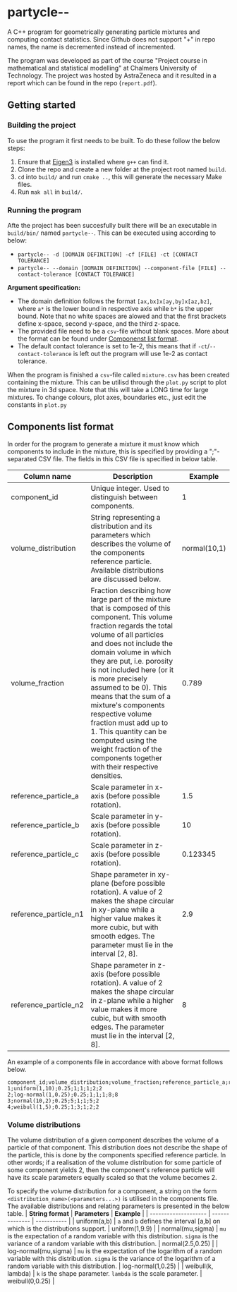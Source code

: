 # partycle--
A C++ program for geometrically generating particle mixtures and computing contact statistics. Since Github does not support "+" in repo names, the name is decremented instead of incremented.

The program was developed as part of the course "Project course in mathematical and statistical modelling" at Chalmers University of Technology. The project was hosted by AstraZeneca and it resulted in a report which can be found in the repo (`report.pdf`).

## Getting started
### Building the project
To use the program it first needs to be built. To do these follow the below steps:
1. Ensure that [Eigen3](https://eigen.tuxfamily.org/index.php?title=Main_Page) is installed where `g++` can find it.
2. Clone the repo and create a new folder at the project root named `build`.
3. `cd` into `build/` and run `cmake ..`, this will generate the necessary Make files.
4. Run `mak all` in `build/`.

### Running the program
Afte the project has been succesfully built there will be an executable in `build/bin/` named `partycle--`. This can be executed using according to below:
- `partycle-- -d [DOMAIN DEFINITION] -cf [FILE] -ct [CONTACT TOLERANCE]`
- `partycle-- --domain [DOMAIN DEFINITION] --component-file [FILE] --contact-tolerance [CONTACT TOLERANCE]`

**Argument specification:**
- The domain definition follows the format `[ax,bx]x[ay,by]x[az,bz]`, where `a*` is the lower bound in respective axis while `b*` is the upper bound. Note that no white spaces are alowed and that the first brackets define x-space, second y-space, and the third z-space.
- The provided file need to be a `csv`-file without blank spaces. More about the format can be found under [Componenst list format](#Components-list-format).
- The default contact tolerance is set to 1e-2, this means that if `-ct`/`--contact-tolerance` is left out the program will use 1e-2 as contact tolerance.

When the program is finished a `csv`-file called `mixture.csv` has been created containing the mixture. This can be utilisd through the `plot.py` script to plot the mixture in 3d space. Note that this will take a LONG time for large mixtures. To change colours, plot axes, boundaries etc., just edit the constants in `plot.py` 
  

## Components list format
In order for the program to generate a mixture it must know which components to include in the mixture, this is specified by providing a ";"-separated CSV file. The fields in this CSV file is specified in below table.

| **Column name**       | **Description** | **Example**        |
| --------------------- | --------------- | ------------------ |
| component_id          | Unique integer. Used to distinguish between components.         | 1        |
| volume_distribution   | String representing a distribution and its parameters which describes the volume of the components reference particle. Available distributions are discussed below.	| normal(10,1) |
| volume_fraction       | Fraction describing how large part of the mixture that is composed of this component. This volume fraction regards the total volume of all particles and does not include the domain volume in which they are put, i.e. porosity is not included here (or it is more precisely assumed to be 0). This means that the sum of a mixture's components respective volume fraction must add up to 1. This quantity can be computed using the weight fraction of the components together with their respective densities. | 0.789	             |
| reference_particle_a  | Scale parameter in x-axis (before possible rotation).   	  | 1.5      |
| reference_particle_b  | Scale parameter in y-axis (before possible rotation).		  | 10       |
| reference_particle_c  | Scale parameter in z-axis (before possible rotation).		  | 0.123345 |
| reference_particle_n1 | Shape parameter in xy-plane (before possible rotation). A value of 2 makes the shape circular in xy-plane while a higher value makes it more cubic, but with smooth edges. The parameter must lie in the interval [2, 8].| 2.9      |
| reference_particle_n2 | Shape parameter in z-axis (before possible rotation). A value of 2 makes the shape circular in z-plane while a higher value makes it more cubic, but with smooth edges. The parameter must lie in the interval [2, 8].      | 8        |

An example of a components file in accordance with above format follows below.
```
component_id;volume_distribution;volume_fraction;reference_particle_a;reference_particle_b;reference_particle_c;reference_particle_n1;reference_particle_n2
1;uniform(1,10);0.25;1;1;1;2;2
2;log-normal(1,0.25);0.25;1;1;1;8;8
3;normal(10,2);0.25;5;1;1;5;2
4;weibull(1,5);0.25;1;3;1;2;2
```

### Volume distributions
The volume distribution of a given component describes the volume of a particle of that component. This distribution does not describe the shape of the particle, this is done by the components specified reference particle. In other words; if a realisation of the volume distribution for some particle of some component yields 2, then the component's reference particle will have its scale parameters equally scaled so that the volume becomes 2.  

To specify the volume distribution for a component, a string on the form `<distribution_name>(<parameters...>)` is utilised in the components file. The available distributions and relating parameters is presented in the below table.
| **String format**    | **Parameters** | **Example** |
| -------------------- | -------------- | ----------- |
| uniform(a,b)         | `a` and `b` defines the interval [a,b] on which is the distributions support. | uniform(1,9.9) |
| normal(mu,sigma)     | `mu` is the expectation of a random variable with this distribution. `sigma` is the variance of a random variable with this distribution. | normal(2.5,0.25) |
| log-normal(mu,sigma) | `mu` is the expectation of the logarithm of a random variable with this distribution. `sigma` is the variance of the logarithm of a random variable with this distribution. | log-normal(1,0.25) |
| weibull(k, lambda)   | `k` is the shape parameter. `lambda` is the scale parameter. | weibull(0,0.25) |

